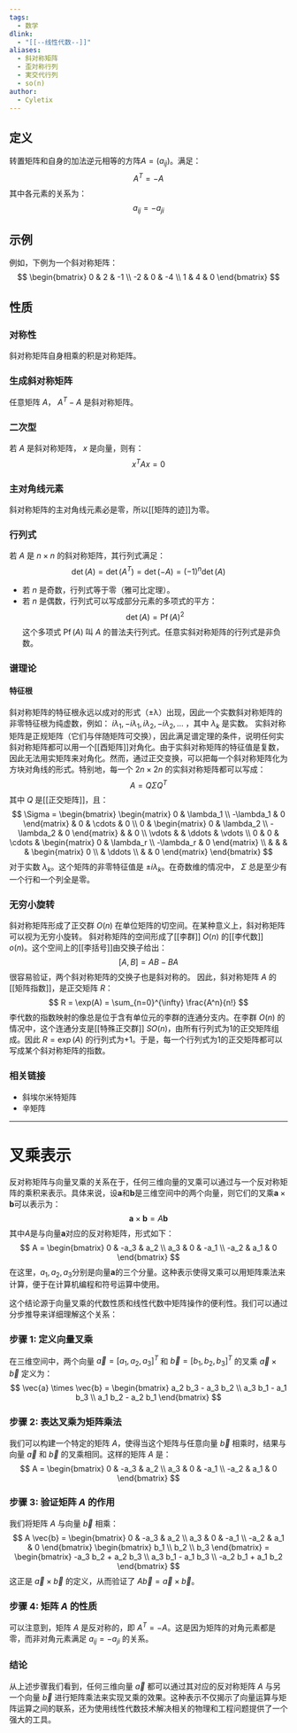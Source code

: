 ```yaml
---
tags:
  - 数学
dlink:
  - "[[--线性代数--]]"
aliases:
  - 斜对称矩阵
  - 歪対称行列
  - 実交代行列
  - so(n)
author:
  - Cyletix
---
```

## 定义
转置矩阵和自身的加法逆元相等的方阵$A = (a_{ij})$。满足：
$$
A^T = -A
$$
其中各元素的关系为：
$$
a_{ij} = -a_{ji}
$$
## 示例
例如，下例为一个斜对称矩阵：
$$
\begin{bmatrix}
0 & 2 & -1 \\
-2 & 0 & -4 \\
1 & 4 & 0
\end{bmatrix}
$$
## 性质
### 对称性
斜对称矩阵自身相乘的积是对称矩阵。
### 生成斜对称矩阵
任意矩阵 $A$， $A^T - A$ 是斜对称矩阵。
### 二次型
若 $A$ 是斜对称矩阵， $x$ 是向量，则有：
$$
x^T A x = 0
$$
### 主对角线元素
斜对称矩阵的主对角线元素必是零，所以[[矩阵的迹]]为零。
### 行列式
若 $A$ 是 $n \times n$ 的斜对称矩阵，其行列式满足：
$$
\operatorname{det}(A) = \operatorname{det}(A^T) = \operatorname{det}(-A) = (-1)^n \operatorname{det}(A)
$$
- 若 $n$ 是奇数，行列式等于零（雅可比定理）。
- 若 $n$ 是偶数，行列式可以写成部分元素的多项式的平方：
$$
\operatorname{det}(A) = \operatorname{Pf}(A)^2
$$
这个多项式 $\operatorname{Pf}(A)$ 叫 $A$ 的普法夫行列式。任意实斜对称矩阵的行列式是非负数。
### 谱理论
#### 特征根
斜对称矩阵的特征根永远以成对的形式（±λ）出现，因此一个实数斜对称矩阵的非零特征根为纯虚数，例如： $i\lambda_1, -i\lambda_1, i\lambda_2, -i\lambda_2, \ldots$ ，其中 $\lambda_k$ 是实数。
实斜对称矩阵是正规矩阵（它们与伴随矩阵可交换），因此满足谱定理的条件，说明任何实斜对称矩阵都可以用一个[[酉矩阵]]对角化。由于实斜对称矩阵的特征值是复数，因此无法用实矩阵来对角化。然而，通过正交变换，可以把每一个斜对称矩阵化为方块对角线的形式。特别地，每一个 $2n \times 2n$ 的实斜对称矩阵都可以写成：
$$
A = Q \Sigma Q^T
$$
其中 $Q$ 是[[正交矩阵]]，且：
$$
\Sigma = 
\begin{bmatrix}
\begin{matrix}
0 & \lambda_1 \\
-\lambda_1 & 0
\end{matrix} & 0 & \cdots & 0 \\
0 & \begin{matrix}
0 & \lambda_2 \\
-\lambda_2 & 0
\end{matrix} & & 0 \\
\vdots & & \ddots & \vdots \\
0 & 0 & \cdots & \begin{matrix}
0 & \lambda_r \\
-\lambda_r & 0
\end{matrix} \\
& & & & \begin{matrix}
0 \\
& \ddots \\
& & 0
\end{matrix}
\end{bmatrix}
$$
对于实数 $\lambda_k$。这个矩阵的非零特征值是 $\pm i\lambda_k$。在奇数维的情况中， $\Sigma$ 总是至少有一个行和一个列全是零。
### 无穷小旋转
斜对称矩阵形成了正交群 $O(n)$ 在单位矩阵的切空间。在某种意义上，斜对称矩阵可以视为无穷小旋转。
斜对称矩阵的空间形成了[[李群]] $O(n)$ 的[[李代数]] $o(n)$。这个空间上的[[李括号]]由交换子给出：
$$
[A, B] = AB - BA
$$
很容易验证，两个斜对称矩阵的交换子也是斜对称的。
因此，斜对称矩阵 $A$ 的[[矩阵指数]]，是正交矩阵 $R$：
$$
R = \exp(A) = \sum_{n=0}^{\infty} \frac{A^n}{n!}
$$
李代数的指数映射的像总是位于含有单位元的李群的连通分支内。在李群 $O(n)$ 的情况中，这个连通分支是[[特殊正交群]] $SO(n)$，由所有行列式为1的正交矩阵组成。因此 $R = \exp(A)$ 的行列式为+1。于是，每一个行列式为1的正交矩阵都可以写成某个斜对称矩阵的指数。
### 相关链接
- 斜埃尔米特矩阵
- 辛矩阵


---
# 叉乘表示
反对称矩阵与向量叉乘的关系在于，任何三维向量的叉乘可以通过与一个反对称矩阵的乘积来表示。具体来说，设$\mathbf{a}$和$\mathbf{b}$是三维空间中的两个向量，则它们的叉乘$\mathbf{a} \times \mathbf{b}$可以表示为：
$$
\mathbf{a} \times \mathbf{b} = A \mathbf{b}
$$
其中$A$是与向量$\mathbf{a}$对应的反对称矩阵，形式如下：
$$
A = \begin{bmatrix} 0 & -a_3 & a_2 \\ a_3 & 0 & -a_1 \\ -a_2 & a_1 & 0 \end{bmatrix}
$$
在这里，$a_1, a_2, a_3$分别是向量$\mathbf{a}$的三个分量。这种表示使得叉乘可以用矩阵乘法来计算，便于在计算机编程和符号运算中使用。

这个结论源于向量叉乘的代数性质和线性代数中矩阵操作的便利性。我们可以通过分步推导来详细理解这个关系：

### 步骤 1: 定义向量叉乘
在三维空间中，两个向量 $\vec{a} = [a_1, a_2, a_3]^T$ 和 $\vec{b} = [b_1, b_2, b_3]^T$ 的叉乘 $\vec{a} \times \vec{b}$ 定义为：
$$
\vec{a} \times \vec{b} = \begin{bmatrix} 
a_2 b_3 - a_3 b_2 \\ 
a_3 b_1 - a_1 b_3 \\ 
a_1 b_2 - a_2 b_1 
\end{bmatrix}
$$

### 步骤 2: 表达叉乘为矩阵乘法
我们可以构建一个特定的矩阵 $A$，使得当这个矩阵与任意向量 $\vec{b}$ 相乘时，结果与向量 $\vec{a}$ 和 $\vec{b}$ 的叉乘相同。这样的矩阵 $A$ 是：
$$
A = \begin{bmatrix}
0 & -a_3 & a_2 \\
a_3 & 0 & -a_1 \\
-a_2 & a_1 & 0
\end{bmatrix}
$$

### 步骤 3: 验证矩阵 $A$ 的作用
我们将矩阵 $A$ 与向量 $\vec{b}$ 相乘：
$$
A \vec{b} = \begin{bmatrix}
0 & -a_3 & a_2 \\
a_3 & 0 & -a_1 \\
-a_2 & a_1 & 0
\end{bmatrix}
\begin{bmatrix}
b_1 \\
b_2 \\
b_3
\end{bmatrix}
= \begin{bmatrix}
-a_3 b_2 + a_2 b_3 \\
a_3 b_1 - a_1 b_3 \\
-a_2 b_1 + a_1 b_2
\end{bmatrix}
$$
这正是 $\vec{a} \times \vec{b}$ 的定义，从而验证了 $A \vec{b} = \vec{a} \times \vec{b}$。

### 步骤 4: 矩阵 $A$ 的性质
可以注意到，矩阵 $A$ 是反对称的，即 $A^T = -A$。这是因为矩阵的对角元素都是零，而非对角元素满足 $a_{ij} = -a_{ji}$ 的关系。

### 结论
从上述步骤我们看到，任何三维向量 $\vec{a}$ 都可以通过其对应的反对称矩阵 $A$ 与另一个向量 $\vec{b}$ 进行矩阵乘法来实现叉乘的效果。这种表示不仅揭示了向量运算与矩阵运算之间的联系，还为使用线性代数技术解决相关的物理和工程问题提供了一个强大的工具。